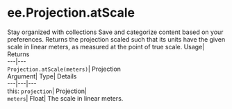  
#  ee.Projection.atScale 
Stay organized with collections  Save and categorize content based on your preferences. 
Returns the projection scaled such that its units have the given scale in linear meters, as measured at the point of true scale. Usage| Returns  
---|---  
`Projection.atScale(meters)`| Projection  
Argument| Type| Details  
---|---|---  
this: `projection`| Projection|   
`meters`| Float| The scale in linear meters.  
